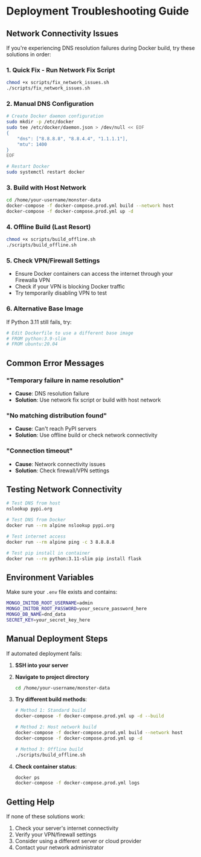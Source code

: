 # Deployment Troubleshooting Guide

## Network Connectivity Issues

If you're experiencing DNS resolution failures during Docker build, try these solutions in order:

### 1. Quick Fix - Run Network Fix Script

```bash
chmod +x scripts/fix_network_issues.sh
./scripts/fix_network_issues.sh
```

### 2. Manual DNS Configuration

```bash
# Create Docker daemon configuration
sudo mkdir -p /etc/docker
sudo tee /etc/docker/daemon.json > /dev/null << EOF
{
    "dns": ["8.8.8.8", "8.8.4.4", "1.1.1.1"],
    "mtu": 1400
}
EOF

# Restart Docker
sudo systemctl restart docker
```

### 3. Build with Host Network

```bash
cd /home/your-username/monster-data
docker-compose -f docker-compose.prod.yml build --network host
docker-compose -f docker-compose.prod.yml up -d
```

### 4. Offline Build (Last Resort)

```bash
chmod +x scripts/build_offline.sh
./scripts/build_offline.sh
```

### 5. Check VPN/Firewall Settings

- Ensure Docker containers can access the internet through your Firewalla VPN
- Check if your VPN is blocking Docker traffic
- Try temporarily disabling VPN to test

### 6. Alternative Base Image

If Python 3.11 still fails, try:

```bash
# Edit Dockerfile to use a different base image
# FROM python:3.9-slim
# FROM ubuntu:20.04
```

## Common Error Messages

### "Temporary failure in name resolution"

- **Cause**: DNS resolution failure
- **Solution**: Use network fix script or build with host network

### "No matching distribution found"

- **Cause**: Can't reach PyPI servers
- **Solution**: Use offline build or check network connectivity

### "Connection timeout"

- **Cause**: Network connectivity issues
- **Solution**: Check firewall/VPN settings

## Testing Network Connectivity

```bash
# Test DNS from host
nslookup pypi.org

# Test DNS from Docker
docker run --rm alpine nslookup pypi.org

# Test internet access
docker run --rm alpine ping -c 3 8.8.8.8

# Test pip install in container
docker run --rm python:3.11-slim pip install flask
```

## Environment Variables

Make sure your `.env` file exists and contains:

```bash
MONGO_INITDB_ROOT_USERNAME=admin
MONGO_INITDB_ROOT_PASSWORD=your_secure_password_here
MONGO_DB_NAME=dnd_data
SECRET_KEY=your_secret_key_here
```

## Manual Deployment Steps

If automated deployment fails:

1. **SSH into your server**
2. **Navigate to project directory**

   ```bash
   cd /home/your-username/monster-data
   ```

3. **Try different build methods**:

   ```bash
   # Method 1: Standard build
   docker-compose -f docker-compose.prod.yml up -d --build

   # Method 2: Host network build
   docker-compose -f docker-compose.prod.yml build --network host
   docker-compose -f docker-compose.prod.yml up -d

   # Method 3: Offline build
   ./scripts/build_offline.sh
   ```

4. **Check container status**:
   ```bash
   docker ps
   docker-compose -f docker-compose.prod.yml logs
   ```

## Getting Help

If none of these solutions work:

1. Check your server's internet connectivity
2. Verify your VPN/firewall settings
3. Consider using a different server or cloud provider
4. Contact your network administrator
